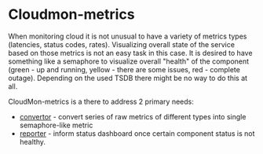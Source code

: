 # Cloudmon-metrics

When monitoring cloud it is not unusual to
have a variety of metrics types (latencies,
status codes, rates). Visualizing overall
state of the service based on those metrics
is not an easy task in this case. It is
desired to have something like a semaphore to
visualize overall "health" of the component
(green - up and running, yellow - there are
some issues, red - complete outage).
Depending on the used TSDB there might be no
way to do this at all.

CloudMon-metrics is a there to address 2 primary needs:

- [convertor](convertor.md) - convert series of raw metrics of different
  types into single semaphore-like metric
- [reporter](reporter.md) - inform status dashboard once certain
  component status is not healthy.

